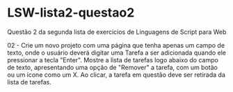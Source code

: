 # LSW-lista2-questao2
Questão 2 da segunda lista de exercicios de Linguagens de Script para Web

02 - Crie um novo projeto com uma página que tenha apenas um campo de texto, onde o usuário deverá digitar uma Tarefa a ser adicionada quando ele 
pressionar a tecla "Enter". Mostre a lista de tarefas logo abaixo do campo de texto, apresentando uma opção de "Remover" a tarefa, com um botão ou 
um ícone como um X. Ao clicar, a tarefa em questão deve ser retirada da lista de tarefas.
